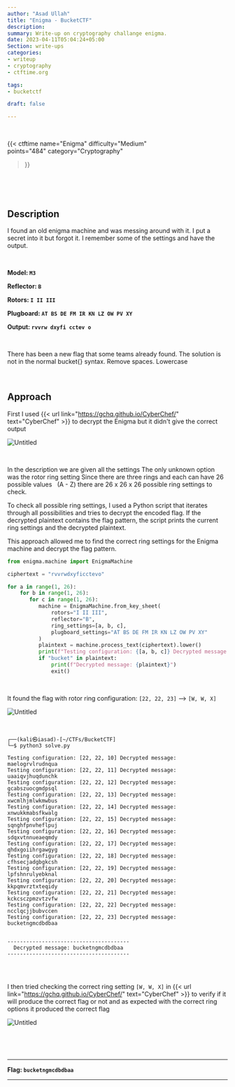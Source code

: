 ```yaml
---
author: "Asad Ullah"
title: "Enigma - BucketCTF"
description: 
summary: Write-up on cryptography challange enigma.
date: 2023-04-11T05:04:24+05:00
Section: write-ups
categories:
- writeup
- cryptography
- ctftime.org

tags:
- bucketctf

draft: false

---
```


&nbsp;


{{< 
ctftime 
name="Enigma" 
difficulty="Medium"  
points="484"
category="Cryptography"
>}}

&nbsp;

&nbsp;



## Description

I found an old enigma machine and was messing around with it. I put a secret into it but forgot it. I remember some of the settings and have the output. 

&nbsp;

**Model: `M3`**

**Reflector: `B`**

**Rotors: `I II III`**

**Plugboard: `AT BS DE FM IR KN LZ OW PV XY`**

**Output: `rvvrw dxyfi cctev o`** 

&nbsp;

There has been a new flag that some teams already found. The solution is not in the normal bucket{} syntax. Remove spaces. Lowercase

&nbsp;

## Approach

First I used {{< url link="https://gchq.github.io/CyberChef/" text="CyberChef" >}} to decrypt the Enigma but it didn't give the correct output

![Untitled](/write-ups/ctftime/bucket/enigma-1.webp)

&nbsp;
 
In the description we are given all the settings The only unknown option was the rotor ring setting Since there are three rings and each can have 26 possible values &nbsp; (A - Z) there are 26 x 26 x 26 possible ring settings to check.

To check all possible ring settings, I used a Python script that iterates through all possibilities and tries to decrypt the encoded flag. If the decrypted plaintext contains the flag pattern, the script prints the current ring settings and the decrypted plaintext.

This approach allowed me to find the correct ring settings for the Enigma machine and decrypt the flag pattern.

```python
from enigma.machine import EnigmaMachine

ciphertext = "rvvrwdxyficctevo"

for a in range(1, 26):
    for b in range(1, 26):
       for c in range(1, 26):
          machine = EnigmaMachine.from_key_sheet(
              rotors="I II III",
              reflector="B",
              ring_settings=[a, b, c],
              plugboard_settings="AT BS DE FM IR KN LZ OW PV XY"
          )
          plaintext = machine.process_text(ciphertext).lower()
          print(f"Testing configuration: {[a, b, c]} Decrypted message: {plaintext}")
          if "bucket" in plaintext:
              print(f"Decrypted message: {plaintext}")
              exit()
```

&nbsp;

It found the flag with rotor ring configuration: `[22, 22, 23]` --> `[W, W, X]` 

![Untitled](/write-ups/ctftime/bucket/enigma-2.webp)

&nbsp;

```
┌──(kali㉿iasad)-[~/CTFs/BucketCTF]
└─$ python3 solve.py

Testing configuration: [22, 22, 10] Decrypted message: maelogrvlrudnqua
Testing configuration: [22, 22, 11] Decrypted message: uaaiqvjhuqdunchk
Testing configuration: [22, 22, 12] Decrypted message: gcabszuocgmdpsql
Testing configuration: [22, 22, 13] Decrypted message: xwcmlhjmlwkmwbus
Testing configuration: [22, 22, 14] Decrypted message: xnwukkmabsfkwalg
Testing configuration: [22, 22, 15] Decrypted message: sqnghfpnvheflpuj
Testing configuration: [22, 22, 16] Decrypted message: sdqxvtnnueaeqmdy
Testing configuration: [22, 22, 17] Decrypted message: qhdxgoiihrgawgyg
Testing configuration: [22, 22, 18] Decrypted message: cfhsecjadgbgkcsh
Testing configuration: [22, 22, 19] Decrypted message: lpfshnrulyebknal
Testing configuration: [22, 22, 20] Decrypted message: kkpqmvrztxteqidy
Testing configuration: [22, 22, 21] Decrypted message: kckcsczpmzvtzvfw
Testing configuration: [22, 22, 22] Decrypted message: ncclqcjjbubvccen
Testing configuration: [22, 22, 23] Decrypted message: bucketngmcdbdbaa


---------------------------------------
  Decrypted message: bucketngmcdbdbaa
---------------------------------------


```

&nbsp;

I then tried checking the correct ring setting `[W, W, X]` in {{< url link="https://gchq.github.io/CyberChef/" text="CyberChef" >}} to verify if it will produce the correct flag or not and as expected with the correct ring options it produced the correct flag

![Untitled](/write-ups/ctftime/bucket/enigma-3.webp)

&nbsp;

&nbsp;

---

**Flag: `bucketngmcdbdbaa`**

---

&nbsp;

&nbsp;
